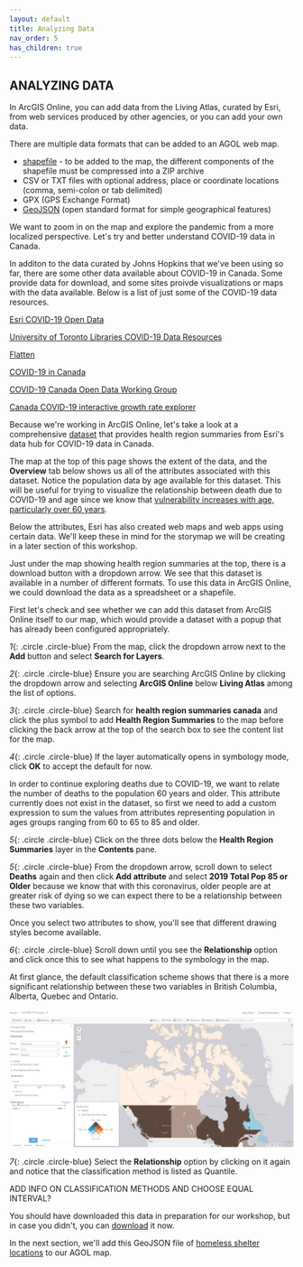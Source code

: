 ```yaml
---
layout: default
title: Analyzing Data
nav_order: 5
has_children: true
---
```


## ANALYZING DATA

In ArcGIS Online, you can add data from the Living Atlas, curated by Esri, from web services produced by other agencies, or you can add your own data.

There are multiple data formats that can be added to an AGOL web map. 

 - [shapefile](https://desktop.arcgis.com/en/arcmap/latest/manage-data/shapefiles/what-is-a-shapefile.htm) - to be added to the map, the different components of the shapefile must be compressed into a ZIP archive
 - CSV or TXT files with optional address, place or coordinate locations (comma, semi-colon or tab delimited)
 - GPX (GPS Exchange Format)
 - [GeoJSON](https://geojson.org/) (open standard format for simple geographical features)
 
We want to zoom in on the map and explore the pandemic from a more localized perspective. Let's try and better understand COVID-19 data in Canada. 

In additon to the data curated by Johns Hopkins that we've been using so far, there are some other data available about COVID-19 in Canada. Some provide data for download, and some sites proivde visualizations or maps with the data available. Below is a list of just some of the COVID-19 data resources.

[Esri COVID-19 Open Data](https://resources-covid19canada.hub.arcgis.com/pages/open-data)

[University of Toronto Libraries COVID-19 Data Resources](https://mdl.library.utoronto.ca/covid-19/resources)

[Flatten](https://www.flatten.ca/)

[COVID-19 in Canada](https://art-bd.shinyapps.io/covid19canada/)

[COVID-19 Canada Open Data Working Group](https://opencovid.ca/)

[Canada COVID-19 interactive growth rate explorer](https://mountainmath.ca/shiny/canada_covid-19/?_inputs_&level=%22province%22&metric=%22Confirmed%22&province=%2201%22&start_cutoff=100)

Because we're working in ArcGIS Online, let's take a look at a comprehensive [dataset](https://resources-covid19canada.hub.arcgis.com/datasets/health-region-summaries) that provides health region summaries from Esri's data hub for COVID-19 data in Canada.

The map at the top of this page shows the extent of the data, and the **Overview** tab below shows us all of the attributes associated with this dataset. Notice the population data by age available for this dataset. This will be useful for trying to visualize the relationship between death due to COVID-19 and age since we know that [vulnerability increases with age, particularly over 60 years](https://www.canada.ca/en/public-health/services/publications/diseases-conditions/vulnerable-populations-covid-19.html).  

Below the attributes, Esri has also created web maps and web apps using certain data. We'll keep these in mind for the storymap we will be creating in a later section of this workshop.

Just under the map showing health region summaries at the top, there is a download button with a dropdown arrow. We see that this dataset is available in a number of different formats. To use this data in ArcGIS Online, we could download the data as a spreadsheet or a shapefile.

First let's check and see whether we can add this dataset from ArcGIS Online itself to our map, which would provide a dataset with a popup that has already been configured appropriately.

*1*{: .circle .circle-blue} From the map, click the dropdown arrow next to the **Add** button and select **Search for Layers**.  

*2*{: .circle .circle-blue} Ensure you are searching ArcGIS Online by clicking the dropdown arrow and selecting **ArcGIS Online** below **Living Atlas** among the list of options. 

*3*{: .circle .circle-blue} Search for **health region summaries canada** and click the plus symbol to add **Health Region Summaries** to the map before clicking the back arrow at the top of the search box to see the content list for the map.

*4*{: .circle .circle-blue} If the layer automatically opens in symbology mode, click **OK** to accept the default for now.

In order to continue exploring deaths due to COVID-19, we want to relate the number of deaths to the population 60 years and older. This attribute currently does not exist in the dataset, so first we need to add a custom expression to sum the values from attributes representing population in ages groups ranging from 60 to 65 to 85 and older.

*5*{: .circle .circle-blue} Click on the three dots below the **Health Region Summaries** layer in the **Contents** pane.

*5*{: .circle .circle-blue} From the dropdown arrow, scroll down to select **Deaths** again and then click **Add attribute** and select **2019 Total Pop 85 or Older** because we know that with this coronavirus, older people are at greater risk of dying so we can expect there to be a relationship between these two variables.

Once you select two attributes to show, you'll see that different drawing styles become available. 

*6*{: .circle .circle-blue} Scroll down until you see the **Relationship** option and click once this to see what happens to the symbology in the map.

At first glance, the default classification scheme shows that there is a more significant relationship between these two variables in British Columbia, Alberta, Quebec and Ontario.

![quantile](https://raw.githubusercontent.com/ubc-library-rc/intro-AGOL/master/content/images/quantile.jpg)

*7*{: .circle .circle-blue} Select the **Relationship** option by clicking on it again and notice that the classification method is listed as Quantile.

ADD INFO ON CLASSIFICATION METHODS AND CHOOSE EQUAL INTERVAL?


You should have downloaded this data in preparation for our workshop, but in case you didn't, you can [download](https://opendata.vancouver.ca/explore/dataset/homeless-shelter-locations/download/?format=geojson&timezone=America/Los_Angeles&lang=en) it now. 

In the next section, we'll add this GeoJSON file of [homeless shelter locations](https://opendata.vancouver.ca/explore/dataset/homeless-shelter-locations/export/) to our AGOL map.

